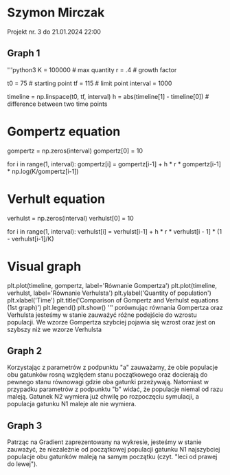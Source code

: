 # Szymon Mirczak
Projekt nr. 3 
do 21.01.2024 22:00

## Graph 1
'''python3
K = 100000  # max quantity
r = .4      # growth factor

t0 = 75     # starting point
tf = 115    # limit point
interval = 1000 

timeline = np.linspace(t0, tf, interval) 
h = abs(timeline[1] - timeline[0]) # difference between two time points

# Gompertz equation
gompertz = np.zeros(interval)
gompertz[0] = 10

for i in range(1, interval):
    gompertz[i] = gompertz[i-1] + h * r * gompertz[i-1] * np.log(K/gompertz[i-1])

# Verhult equation
verhulst = np.zeros(interval)
verhulst[0] = 10

for i in range(1, interval):
    verhulst[i] = verhulst[i-1] + h * r * verhulst[i - 1] * (1 - verhulst[i-1]/K)    


# Visual graph
plt.plot(timeline, gompertz, label='Równanie Gompertza')
plt.plot(timeline, verhulst, label='Równanie Verhulsta')
plt.ylabel('Quantity of population')
plt.xlabel('Time')
plt.title('Comparison of Gompertz and Verhulst equations (1st graph)')
plt.legend()
plt.show()
'''
porównując równania Gompertza oraz Verhulsta jesteśmy w stanie zauważyć różne podejście do wzrostu populacji. We wzorze Gompertza szybciej pojawia się wzrost oraz jest on szybszy niż we wzorze Verhulsta

## Graph 2
Korzystając z parametrów z podpunktu "a" zauważamy, że obie populacje obu gatunków rosną względem stanu początkowego oraz docierają do pewnego stanu równowagi gdzie oba gatunki przeżywają.
Natomiast w przypadku parametrów z podpunktu "b" widać, że populacje niemal od razu maleją. Gatunek N2 wymiera już chwilę po rozpoczęciu symulacji, a populacja gatunku N1 maleje ale nie wymiera.

## Graph 3
Patrząc na Gradient zaprezentowany na wykresie, jesteśmy w stanie zauważyć, że niezależnie od początkowej populacji gatunku N1 najszybciej populacje obu gatunków maleją na samym początku (czyt. "leci od prawej do lewej").
